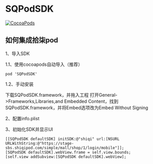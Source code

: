 # SQPodSDK

[![CocoaPods](https://img.shields.io/cocoapods/v/SQPodSDK.svg?style=flat)](http://cocoapods.org/?q=SQPodSDK)

如何集成拾柒pod
------------
1、导入SDK

1.1、使用cocoapods自动导入（推荐）
```
pod 'SQPodSDK'
```
1.2、手动安装

下载SQPodSDK.framework，并拖入工程
打开General->Frameworks,Libraries,and Embedded Content，找到SQPodSDK.framework，并将Embed选项改为Embed Without Signing

2、配置info.plist

3、初始化SDK并显示UI

```
[[SQPodSDK defaultSDK] initSDK:@"shiqi" url:[NSURL URLWithString:@"https://stage-sbs.shiqipod.com/simple/mall/shop/1/login/mobile"]];
[SQPodSDK defaultSDK].webView.frame = self.view.bounds;
[self.view addSubview:[SQPodSDK defaultSDK].webView];
```



